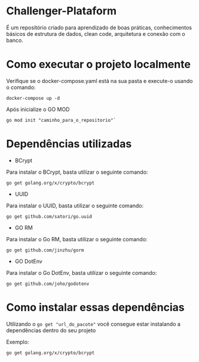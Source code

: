 # Challenger-Plataform
<p>É um repositório criado para aprendizado de boas práticas, conhecimentos básicos de estrutura de dados, clean code, arquitetura e conexão com o banco. </p>

# Como executar o projeto localmente
Verifique se o docker-compose.yaml está na sua pasta e execute-o usando o comando:

```
docker-compose up -d
```
Após inicialize o GO MOD

```
go mod init "caminho_para_o_repositorio"`
```
# Dependências utilizadas

- BCrypt

Para instalar o BCrypt, basta utilizar o seguinte comando:
```
go get golang.org/x/crypto/bcrypt
```

- UUID

Para instalar o UUID, basta utilizar o seguinte comando:
```
go get github.com/satori/go.uuid
```

- GO RM

Para instalar o Go RM, basta utilizar o seguinte comando:
```
go get github.com/jinzhu/gorm
```

- GO DotEnv

Para instalar o Go DotEnv, basta utilizar o seguinte comando:
```
go get github.com/joho/godotenv
```

# Como instalar essas dependências
Utilizando o `go get "url_do_pacote"` você consegue estar instalando a dependências dentro do seu projeto 

Exemplo:
```
go get golang.org/x/crypto/bcrypt
```